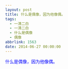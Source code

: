 ```yaml
---
layout: post
title: 什么是偶像，因为他像偶。
tags:
  - 一清二白
  - 一清二白
  - 什么是偶像
  - 偶像
abbrlink: 1563
date: 2014-06-27 00:00:00
---
```


<!-- build time:Sat Jun 23 2018 12:05:15 GMT+0800 (中国标准时间) -->

<span style="color:#00f">什么是偶像，因为他像偶。</span>
<!-- rebuild by neat -->